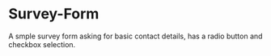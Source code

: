 # Survey-Form
A smple survey form asking for basic contact details, has a radio button and checkbox selection.
